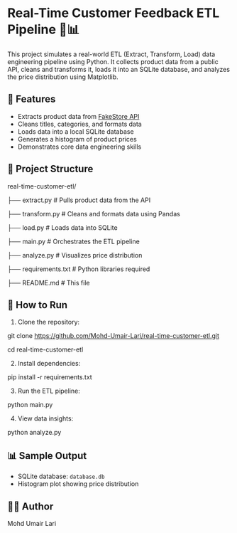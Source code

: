 # Real-Time Customer Feedback ETL Pipeline 🧠📊

This project simulates a real-world ETL (Extract, Transform, Load) data engineering pipeline using Python. It collects product data from a public API, cleans and transforms it, loads it into an SQLite database, and analyzes the price distribution using Matplotlib.

## 🔧 Features

- Extracts product data from [FakeStore API](https://fakestoreapi.com/products)
- Cleans titles, categories, and formats data
- Loads data into a local SQLite database
- Generates a histogram of product prices
- Demonstrates core data engineering skills

## 📁 Project Structure

real-time-customer-etl/ 

├── extract.py # Pulls product data from the API 

├── transform.py # Cleans and formats data using Pandas 

├── load.py # Loads data into SQLite

├── main.py # Orchestrates the ETL pipeline 

├── analyze.py # Visualizes price distribution 

├── requirements.txt # Python libraries required 

├── README.md # This file


## 🧪 How to Run

1. Clone the repository:

git clone https://github.com/Mohd-Umair-Lari/real-time-customer-etl.git

cd real-time-customer-etl

2. Install dependencies:

pip install -r requirements.txt


3. Run the ETL pipeline:

python main.py


4. View data insights:

python analyze.py


## 📊 Sample Output

- SQLite database: `database.db`
- Histogram plot showing price distribution

## 👨‍💻 Author

Mohd Umair Lari  
